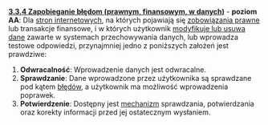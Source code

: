 [**3.3.4 Zapobieganie błędom (prawnym, finansowym, w danych)**](https://wcag.lepszyweb.pl/#error-prevention-legal-financial-data) - **poziom AA**: Dla <a href="#" data-toggle="tooltip" data-original-title="{{site.data.glossary.strona_internetowa | strip_html | replace: '*', ''}}">stron internetowych</a>, na których pojawiają się <a href="#" data-toggle="tooltip" data-original-title="{{site.data.glossary.zobowiazanie_prawne | strip_html | replace: '*', ''}}">zobowiązania prawne</a> lub transakcje finansowe, i w których użytkownik <a href="#" data-toggle="tooltip" data-original-title="{{site.data.glossary.kontrolowane_przez_uzytkownika | strip_html | replace: '*', ''}}">modyfikuje lub usuwa dane</a> zawarte w systemach przechowywania danych, lub wprowadza testowe odpowiedzi, przynajmniej jedno z poniższych założeń jest prawdziwe:

 1. **Odwracalność**: Wprowadzenie danych jest odwracalne.
 2. **Sprawdzanie**: Dane wprowadzone przez użytkownika są sprawdzane pod kątem <a href="#" data-toggle="tooltip" data-original-title="{{site.data.glossary.blad | strip_html | replace: '*', ''}}">błędów</a>, a użytkownik ma możliwość wprowadzenia poprawek.
 3. **Potwierdzenie**: Dostępny jest <a href="#" data-toggle="tooltip" data-original-title="{{site.data.glossary.mechanizm | strip_html | replace: '*', ''}}">mechanizm</a> sprawdzania, potwierdzania oraz korekty informacji przed jej ostatecznym wysłaniem.
